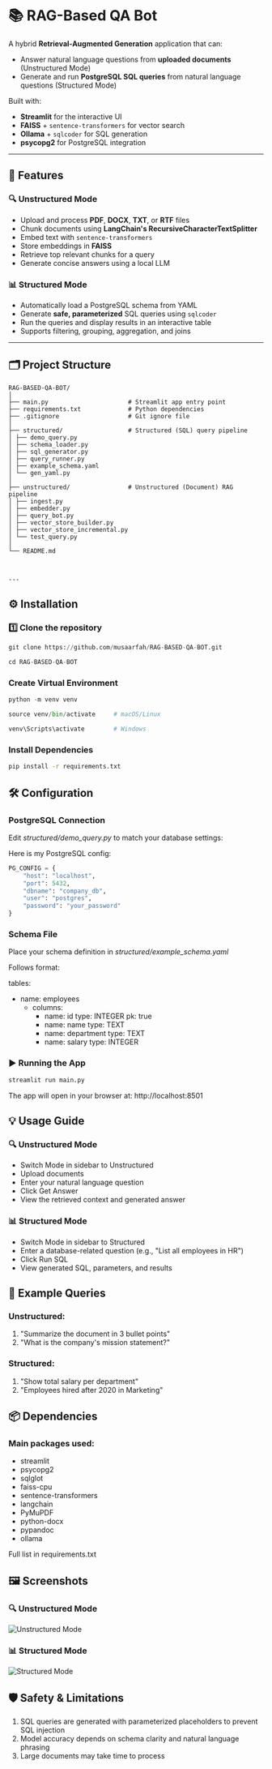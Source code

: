 # 📚 RAG-Based QA Bot

A hybrid **Retrieval-Augmented Generation** application that can:
- Answer natural language questions from **uploaded documents** (Unstructured Mode)
- Generate and run **PostgreSQL SQL queries** from natural language questions (Structured Mode)

Built with:
- **Streamlit** for the interactive UI
- **FAISS** + `sentence-transformers` for vector search
- **Ollama** + `sqlcoder` for SQL generation
- **psycopg2** for PostgreSQL integration

---

## 📌 Features
### 🔍 Unstructured Mode
- Upload and process **PDF**, **DOCX**, **TXT**, or **RTF** files
- Chunk documents using **LangChain's RecursiveCharacterTextSplitter**
- Embed text with `sentence-transformers`
- Store embeddings in **FAISS**
- Retrieve top relevant chunks for a query
- Generate concise answers using a local LLM

### 📊 Structured Mode
- Automatically load a PostgreSQL schema from YAML
- Generate **safe, parameterized** SQL queries using `sqlcoder`
- Run the queries and display results in an interactive table
- Supports filtering, grouping, aggregation, and joins

---

## 🗂 Project Structure

```text
RAG-BASED-QA-BOT/
│
├── main.py                      # Streamlit app entry point
├── requirements.txt             # Python dependencies
├── .gitignore                   # Git ignore file
│
├── structured/                  # Structured (SQL) query pipeline
│ ├── demo_query.py
│ ├── schema_loader.py
│ ├── sql_generator.py
│ ├── query_runner.py
│ ├── example_schema.yaml
│ └── gen_yaml.py
│
├── unstructured/                # Unstructured (Document) RAG pipeline
│ ├── ingest.py
│ ├── embedder.py
│ ├── query_bot.py
│ ├── vector_store_builder.py
│ ├── vector_store_incremental.py
│ └── test_query.py
│
└── README.md



---
```


## ⚙️ Installation

### 1️⃣ Clone the repository
```python
git clone https://github.com/musaarfah/RAG-BASED-QA-BOT.git
```
```python
cd RAG-BASED-QA-BOT
```

### Create Virtual Environment

```python
python -m venv venv
```

```python
source venv/bin/activate     # macOS/Linux
```
```python
venv\Scripts\activate        # Windows
```

### Install Dependencies
```bash
pip install -r requirements.txt
```

## 🛠 Configuration
### PostgreSQL Connection

Edit *structured/demo_query.py* to match your database settings:

Here is my PostgreSQL config:

```python
PG_CONFIG = {
    "host": "localhost",
    "port": 5432,
    "dbname": "company_db",
    "user": "postgres",
    "password": "your_password"
}
```


### Schema File

Place your schema definition in *structured/example_schema.yaml*

Follows format:

tables:
  - name: employees
    - columns:
      - name: id
        type: INTEGER
        pk: true
      - name: name
        type: TEXT
      - name: department
        type: TEXT
      - name: salary
        type: INTEGER

### ▶️ Running the App

```python
streamlit run main.py
```

The app will open in your browser at:
http://localhost:8501

## 💡 Usage Guide

### 🔍 Unstructured Mode

- Switch Mode in sidebar to Unstructured
- Upload documents
- Enter your natural language question
- Click Get Answer
- View the retrieved context and generated answer

### 📊 Structured Mode

- Switch Mode in sidebar to Structured
- Enter a database-related question (e.g., "List all employees in HR")
- Click Run SQL
- View generated SQL, parameters, and results

## 🧠 Example Queries

### Unstructured:

1. "Summarize the document in 3 bullet points"
2. "What is the company's mission statement?"

### Structured:

1. "Show total salary per department"
2. "Employees hired after 2020 in Marketing"

## 📦 Dependencies

### Main packages used:

- streamlit
- psycopg2
- sqlglot
- faiss-cpu
- sentence-transformers
- langchain
- PyMuPDF
- python-docx
- pypandoc
- ollama

Full list in requirements.txt

## 🖼 Screenshots

### 🔍 Unstructured Mode
![Unstructured Mode](docs/screenshots/unstructured_mode.png)

### 📊 Structured Mode
![Structured Mode](docs/screenshots/structured_mode.png)


## 🛡 Safety & Limitations

1. SQL queries are generated with parameterized placeholders to prevent SQL injection
2. Model accuracy depends on schema clarity and natural language phrasing
3. Large documents may take time to process

